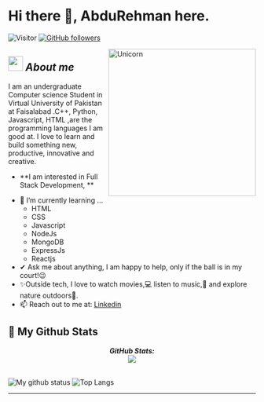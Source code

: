 # Hi there 👋, AbduRehman here. 
![Visitor](https://visitor-badge.laobi.icu/badge?page_id=Abdurehman101.repoName) [![GitHub followers](https://img.shields.io/github/followers/Abdurehman101.svg?style=social&label=Follow)](https://github.com/Abdurehman101?tab=followers)<br/>

<img align="right" width=300px alt="Unicorn" src="https://c.tenor.com/GN73MKBawZYAAAAi/busy-cute.gif" />

## <img src="https://media.giphy.com/media/ObNTw8Uzwy6KQ/giphy.gif" width="30px">&nbsp;***About me***

I am an undergraduate Computer science Student in Virtual University of Pakistan at Faisalabad .C++, Python, Javascript, HTML ,are the programming languages I am good at. I love to learn and build something new, productive, innovative and creative.
* **I am interested in Full Stack Development, **
- 🌱 I’m currently learning ...
  - HTML
  - CSS
  - Javascript
  - NodeJs
  - MongoDB
  - ExpressJs
  - Reactjs
- ✔ Ask me about anything, I am happy to help, only if the ball is in my court!😉<br>
- ✨Outside tech, I love to watch movies,💻 listen to music,🎵 and explore nature outdoors🌴.
- 📫 Reach out to me at: <a href="https://www.linkedin.com/in/abdu-rehman-076143249?" target="_blank" >Linkedin</a>

<h2>👀 My Github Stats</h2>

<div>
  <p align="center">
  <b><em>GitHub Stats:</em></b> <br/>
   <img src="[![GitHub Streak](https://streak-stats.demolab.com/?user=Abdurehman101&theme=default)](https://git.io/streak-stats)"> <br/><br/>
  
</div>

![My github status](https://github-readme-stats.vercel.app/api?username=Abdurehman101&show_icons=true&include_all_commits=true)
![Top Langs](https://github-readme-stats.vercel.app/api/top-langs/?username=Abdurehman101&layout=compact)

---------------------------------------------------------------------------------------------------------------------
